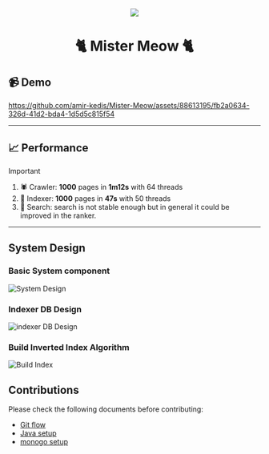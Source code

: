<h1 align="center">
    <img src="./docs/imgs/MISTER_MEOW.png" />
    <br />
</h1>

<h1 align="center">
    🐈 Mister Meow 🐈
</h1>

## 📹 Demo

https://github.com/amir-kedis/Mister-Meow/assets/88613195/fb2a0634-326d-41d2-bda4-1d5d5c815f54

---

## 📈 Performance

> [!IMPORTANT]
>
> 1. 🕷 Crawler: **1000** pages in **1m12s** with 64 threads
> 2. 📓 Indexer: **1000** pages in **47s** with 50 threads
> 3. 🔎 Search: search is not stable enough but in general it could be improved in the ranker.

---

## System Design

### Basic System component

![System Design](./docs/imgs/draft-system-design.png)

### Indexer DB Design

![indexer DB Design](./docs/imgs/IndexerDB.excalidraw.png)

### Build Inverted Index Algorithm

![Build Index](./docs/imgs/build-the-index-algo.excalidraw.png)

## Contributions

Please check the following documents before contributing:

- [Git flow](/docs/conventions/git-flow.md)
- [Java setup](/docs/conventions/java-env.md)
- [monogo setup](/docs/conventions/mongo.md)
